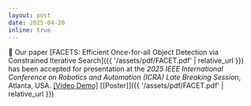 ```yaml
---
layout: post
date: 2025-04-20
inline: true
---
```


:tada: Our paper [FACETS: Efficient Once-for-all Object Detection via Constrained Iterative Search]({{ '/assets/pdf/FACET.pdf' | relative_url }}) has been accepted for presentation at the *2025 IEEE International Conference on Robotics and Automation (ICRA) Late Breaking Session*, Atlanta, USA. [[Video Demo]](https://www.youtube.com/watch?v=jgrmN9YZ8vA) [[Poster]]({{ '/assets/pdf/FACET.pdf' | relative_url }})